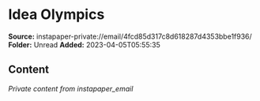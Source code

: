 # Idea Olympics

**Source:** instapaper-private://email/4fcd85d317c8d618287d4353bbe1f936/
**Folder:** Unread
**Added:** 2023-04-05T05:55:35




## Content
*Private content from instapaper_email*
